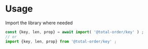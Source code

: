 # Usage

Import the library where needed
```js
const {key, len, prop} = await import( '@total-order/key' ) ;
// or
import {key, len, prop} from '@total-order/key' ;
```
